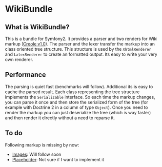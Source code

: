 WikiBundle
==========

What is WikiBundle?
-------------------

This is a bundle for Symfony2. It provides a parser and two
renders for Wiki markup ([Creole v1.0][1]). The parser and
the lexer transfer the markup into an class oriented tree
structure. This structure is used by the `XhtmlRenderer`
and `LatexRenderer` to create an formatted output. Its
easy to write your very own renderer.

Performance
-----------

The parsing is quiet fast (benchmarks will follow). Additional
its is easy to cache the parsed result. Each class representing
the tree structure implements the `Serializable` interface. So
each time the markup changes, you can parse it once and then store
the serialized form of the tree (for example with Doctrine 2 in
a column of type `Object`). Once you need to render the markup
you can just deserialize the tree (which is way faster) and then
render it directly without a need to reparse it.

To do
-----

Following markup is missing by now:

* [Images][2]: Will follow soon
* [Placeholder][3]: Not sure if I want to implement it

[1]: http://www.wikicreole.org/wiki/Creole1.0
[2]: http://www.wikicreole.org/wiki/Creole1.0#section-Creole1.0-ImageInline
[3]: http://www.wikicreole.org/wiki/Creole1.0#section-Creole1.0-Placeholder
